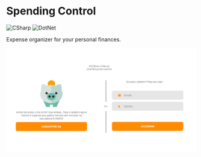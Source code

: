 # Spending Control
![CSharp](https://img.shields.io/badge/CSharp-239120.svg?logo=c-sharp)
![DotNet](https://img.shields.io/badge/.Net-5C2D91.svg?logo=.net)

Expense organizer for your personal finances.

![First Page](readme-img-1.png)
